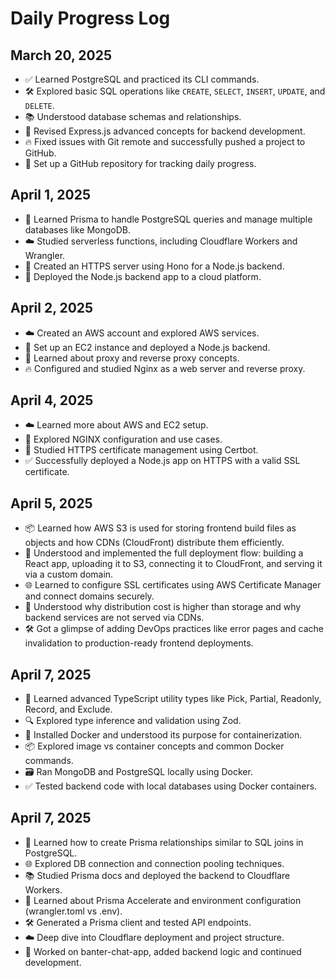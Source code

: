 # Daily Progress Log

## March 20, 2025
- ✅ Learned PostgreSQL and practiced its CLI commands.
- 🛠 Explored basic SQL operations like `CREATE`, `SELECT`, `INSERT`, `UPDATE`, and `DELETE`.
- 📚 Understood database schemas and relationships.
- 🚀 Revised Express.js advanced concepts for backend development.
- 🔥 Fixed issues with Git remote and successfully pushed a project to GitHub.
- 📝 Set up a GitHub repository for tracking daily progress.

## April 1, 2025
- 📌 Learned Prisma to handle PostgreSQL queries and manage multiple databases like MongoDB.
- ☁️ Studied serverless functions, including Cloudflare Workers and Wrangler.
- 🔐 Created an HTTPS server using Hono for a Node.js backend.
- 🚀 Deployed the Node.js backend app to a cloud platform.

## April 2, 2025
- ☁️ Created an AWS account and explored AWS services.
- 🚀 Set up an EC2 instance and deployed a Node.js backend.
- 🔄 Learned about proxy and reverse proxy concepts.
- 🔥 Configured and studied Nginx as a web server and reverse proxy.

## April 4, 2025
- ☁️ Learned more about AWS and EC2 setup.
- 🔧 Explored NGINX configuration and use cases.
- 🔐 Studied HTTPS certificate management using Certbot.
- ✅ Successfully deployed a Node.js app on HTTPS with a valid SSL certificate.

## April 5, 2025
- 📦 Learned how AWS S3 is used for storing frontend build files as objects and how CDNs (CloudFront) distribute them efficiently.
- 🚀 Understood and implemented the full deployment flow: building a React app, uploading it to S3, connecting it to CloudFront, and serving it via a custom domain.
- 🌐 Learned to configure SSL certificates using AWS Certificate Manager and connect domains securely.
- 🧠 Understood why distribution cost is higher than storage and why backend services are not served via CDNs.
- 🛠️ Got a glimpse of adding DevOps practices like error pages and cache invalidation to production-ready frontend deployments.

## April 7, 2025
- 🧠 Learned advanced TypeScript utility types like Pick, Partial, Readonly, Record, and Exclude.
- 🔍 Explored type inference and validation using Zod.
- 🐳 Installed Docker and understood its purpose for containerization.
- 📦 Explored image vs container concepts and common Docker commands.
- 🗃️ Ran MongoDB and PostgreSQL locally using Docker.
- ✅ Tested backend code with local databases using Docker containers.

## April 7, 2025
- 🔗 Learned how to create Prisma relationships similar to SQL joins in PostgreSQL.
- 🌐 Explored DB connection and connection pooling techniques.
- 📚 Studied Prisma docs and deployed the backend to Cloudflare Workers.
- 🚀 Learned about Prisma Accelerate and environment configuration (wrangler.toml vs .env).
- 🛠️ Generated a Prisma client and tested API endpoints.
- ☁️ Deep dive into Cloudflare deployment and project structure.
- 💬 Worked on banter-chat-app, added backend logic and continued development.
